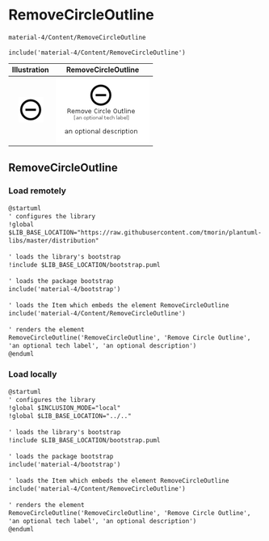 # RemoveCircleOutline


```text
material-4/Content/RemoveCircleOutline
```

```text
include('material-4/Content/RemoveCircleOutline')
```



| Illustration | RemoveCircleOutline |
| :---: | :---: |
| ![illustration for Illustration](../../material-4/Content/RemoveCircleOutline.png) | ![illustration for RemoveCircleOutline](../../material-4/Content/RemoveCircleOutline.Local.png) |




## RemoveCircleOutline

### Load remotely
```plantuml
@startuml
' configures the library
!global $LIB_BASE_LOCATION="https://raw.githubusercontent.com/tmorin/plantuml-libs/master/distribution"

' loads the library's bootstrap
!include $LIB_BASE_LOCATION/bootstrap.puml

' loads the package bootstrap
include('material-4/bootstrap')

' loads the Item which embeds the element RemoveCircleOutline
include('material-4/Content/RemoveCircleOutline')

' renders the element
RemoveCircleOutline('RemoveCircleOutline', 'Remove Circle Outline', 'an optional tech label', 'an optional description')
@enduml
```

### Load locally
```plantuml
@startuml
' configures the library
!global $INCLUSION_MODE="local"
!global $LIB_BASE_LOCATION="../.."

' loads the library's bootstrap
!include $LIB_BASE_LOCATION/bootstrap.puml

' loads the package bootstrap
include('material-4/bootstrap')

' loads the Item which embeds the element RemoveCircleOutline
include('material-4/Content/RemoveCircleOutline')

' renders the element
RemoveCircleOutline('RemoveCircleOutline', 'Remove Circle Outline', 'an optional tech label', 'an optional description')
@enduml
```


